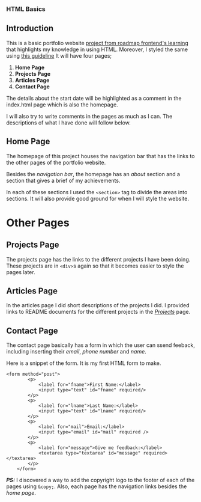 ### HTML Basics

## Introduction

This is a basic portfolio website [project from roadmap frontend's learning](https://roadmap.sh/projects/basic-html-website) that highlights my knowledge in using HTML. Moreover, I styled the same using [this guideline](https://roadmap.sh/projects/portfolio-website) It will have four pages;

1. **Home Page**
2. **Projects Page**
3. **Articles Page**
4. **Contact Page**

The details about the start date will be highlighted as a comment in the index.html page which is also the homepage.

I will also try to write comments in the pages as much as I can. The descriptions of what I have done will follow below.

## Home Page

The homepage of this project houses the navigation bar that has the links to the other pages of the portfolio website.

Besides the *navigation bar*, the homepage has an *about* section and a section that gives a brief of my achievements.

In each of these sections I used the ``` <section> ``` tag to divide the areas into sections. It will also provide good ground for when I will style the website.

# Other Pages
## Projects Page

The projects page has the links to the different projects I have been doing. These projects are in ``` <div> ```s again so that it becomes easier to style the pages later.

## Articles Page

In the articles page I did short descriptions of the projects I did. I provided links to README documents for the different projects in the <ins>*Projects*</ins> page.

## Contact Page

The contact page basically has a form in which the user can ssend feeback, including inserting their *email*, *phone number* and *name*.

Here is a snippet of the form. It is my first HTML form to make.
``` 
<form method="post">
        <p>
            <label for="fname">First Name:</label>
            <input type="text" id="fname" required/>
        </p>
        <p>    
            <label for="lname">Last Name:</label>
            <input type="text" id="lname" required/>
        </p>
        <p>
            <label for="mail">Email:</label>
            <input type="email" id="mail" required />
        </p>
        <p>
            <label for="message">Give me feedback:</label>
            <textarea type="textarea" id="message" required></textarea>
        </p>    
    </form> 
```

_**PS:**_ I discovered a way to add the copyright logo to the footer of each of the pages using ``` &copy; ```. Also, each page has the navigation links besides the *home page*.